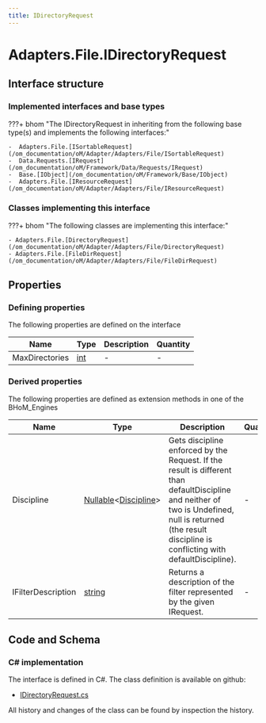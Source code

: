 ```yaml
---
title: IDirectoryRequest
---
```


# Adapters.File.IDirectoryRequest



## Interface structure

### Implemented interfaces and base types

???+ bhom "The IDirectoryRequest in inheriting from the following base type(s) and implements the following interfaces:"

    -  Adapters.File.[ISortableRequest](/om_documentation/oM/Adapter/Adapters/File/ISortableRequest)
    -  Data.Requests.[IRequest](/om_documentation/oM/Framework/Data/Requests/IRequest)
    -  Base.[IObject](/om_documentation/oM/Framework/Base/IObject)
    -  Adapters.File.[IResourceRequest](/om_documentation/oM/Adapter/Adapters/File/IResourceRequest)


### Classes implementing this interface

???+ bhom "The following classes are implementing this interface:"

    - Adapters.File.[DirectoryRequest](/om_documentation/oM/Adapter/Adapters/File/DirectoryRequest)
    - Adapters.File.[FileDirRequest](/om_documentation/oM/Adapter/Adapters/File/FileDirRequest)


## Properties



### Defining properties

The following properties are defined on the interface

| Name             | Type             | Description      | Quantity         |
|------------------|------------------|------------------|------------------|
| MaxDirectories | [int](https://learn.microsoft.com/en-us/dotnet/api/System.Int32?view=netstandard-2.0) | - | - |


### Derived properties

The following properties are defined as extension methods in one of the BHoM_Engines

| Name             | Type             | Description      | Quantity         | Engine           |
|------------------|------------------|------------------|------------------|------------------|
| Discipline | [Nullable](https://learn.microsoft.com/en-us/dotnet/api/System.Nullable-1?view=netstandard-2.0)&lt;[Discipline](/om_documentation/oM/Adapter/Adapters/Revit/Enums/Discipline)&gt; | Gets discipline enforced by the Request. If the result is different than defaultDiscipline and neither of two is Undefined, null is returned (the result discipline is conflicting with defaultDiscipline). | - | Revit_Engine |
| IFilterDescription | [string](https://learn.microsoft.com/en-us/dotnet/api/System.String?view=netstandard-2.0) | Returns a description of the filter represented by the given IRequest. | - | Revit_Engine |


## Code and Schema

### C# implementation

The interface is defined in C#. The class definition is available on github:

- [IDirectoryRequest.cs](https://github.com/BHoM/File_Toolkit/blob/develop/File_oM/Requests/Interfaces/IDirectoryRequest.cs)

All history and changes of the class can be found by inspection the history.
